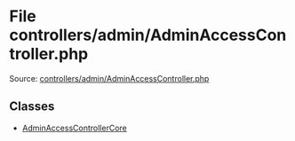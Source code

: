 File controllers/admin/AdminAccessController.php
=========

Source: [controllers/admin/AdminAccessController.php](https://github.com/PrestaShop/PrestaShop/blob/1.5.0.15/controllers/admin/AdminAccessController.php)


Classes
-------

* [AdminAccessControllerCore](class.AdminAccessControllerCore.md)

